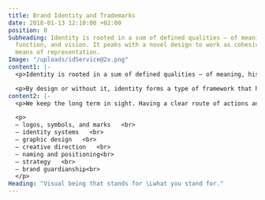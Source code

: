 ```yaml
---
title: Brand Identity and Trademarks
date: 2018-01-13 12:10:00 +02:00
position: 0
Subheading: Identity is rooted in a sum of defined qualities – of meaning, history,
  function, and vision. It peaks with a novel design to work as cohesive and appropriate
  means of representation.
Image: "/uploads/idService@2x.png"
content1: |-
  <p>Identity is rooted in a sum of defined qualities – of meaning, history, function, and vision. It peaks with a novel design, formed of considered decisions, with a purpose of being a cohesive and appropriate means of representation.</p>

  <p>By design or without it, identity forms a type of framework that has a substantial effect on most communication, product and brand development efforts. Asides its more tangible parts, an identity also serves a role in forming relationships with its owner and the audiences it interacts with.   </p>
content2: |-
  <p>We keep the long term in sight. Having a clear route of actions and goals will increase the probability of successful results and extends the solutions to the fullest potential.</p>

  <p>
  — logos, symbols, and marks   <br>
  — identity systems   <br>
  — graphic design   <br>
  — creative direction   <br>
  — naming and positioning<br>
  — strategy   <br>
  — brand guardianship<br>
  </p>
Heading: "Visual being that stands for \Lwhat you stand for."
---
```


